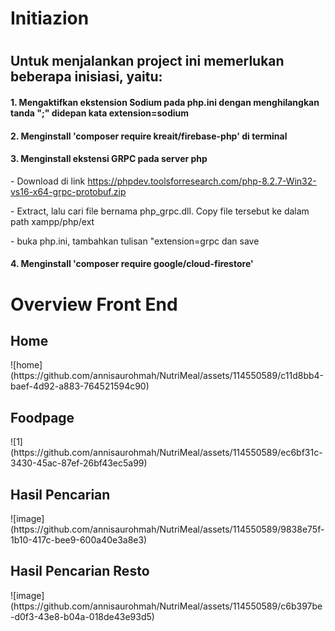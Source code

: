 <h1> Initiazion <h1>
<h2>Untuk menjalankan project ini memerlukan beberapa inisiasi, yaitu:</h2>
<h4>1. Mengaktifkan ekstension Sodium pada php.ini dengan menghilangkan tanda ";" didepan kata extension=sodium</h4>
<h4>2. Menginstall 'composer require kreait/firebase-php' di terminal</h4>
<h4>3. Menginstall ekstensi GRPC pada server php</h4>
<p>- Download di link <a href="https://phpdev.toolsforresearch.com/php-8.2.7-Win32-vs16-x64-grpc-protobuf.zip">https://phpdev.toolsforresearch.com/php-8.2.7-Win32-vs16-x64-grpc-protobuf.zip</a></p>
<p>- Extract, lalu cari file bernama php_grpc.dll. Copy file tersebut ke dalam path xampp/php/ext</p>
<p>- buka php.ini, tambahkan tulisan "extension=grpc dan save</p>
<h4>4. Menginstall 'composer require google/cloud-firestore'</h4>

<h1> Overview Front End </h1>
<h2> Home </h2>
![home](https://github.com/annisaurohmah/NutriMeal/assets/114550589/c11d8bb4-baef-4d92-a883-764521594c90)


<h2> Foodpage </h2>
![1](https://github.com/annisaurohmah/NutriMeal/assets/114550589/ec6bf31c-3430-45ac-87ef-26bf43ec5a99)

<h2> Hasil Pencarian </h2>
![image](https://github.com/annisaurohmah/NutriMeal/assets/114550589/9838e75f-1b10-417c-bee9-600a40e3a8e3)

<h2> Hasil Pencarian Resto </h2>
![image](https://github.com/annisaurohmah/NutriMeal/assets/114550589/c6b397be-d0f3-43e8-b04a-018de43e93d5)
